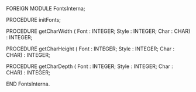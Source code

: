 FOREIGN MODULE FontsInterna;

PROCEDURE initFonts;

PROCEDURE getCharWidth (    Font  : INTEGER;
			    Style : INTEGER;
			    Char  : CHAR) : INTEGER;

PROCEDURE getCharHeight (    Font  : INTEGER;
			     Style : INTEGER;
			     Char  : CHAR) : INTEGER;

PROCEDURE getCharDepth (    Font  : INTEGER;
			    Style : INTEGER;
			    Char  : CHAR) : INTEGER;
 

END FontsInterna.

			